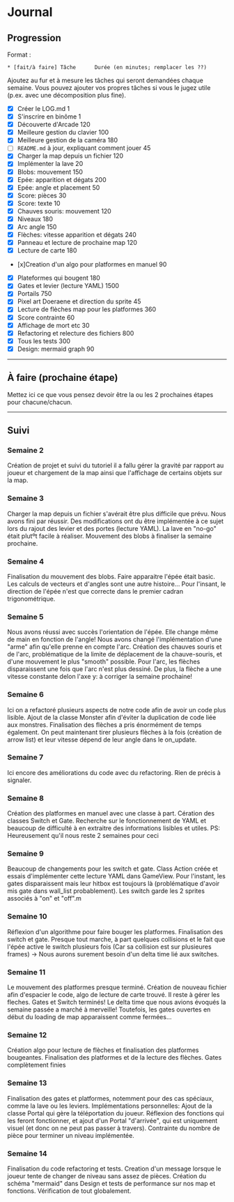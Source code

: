 # Journal

## Progression

Format :

    * [fait/à faire] Tâche      Durée (en minutes; remplacer les ??)

Ajoutez au fur et à mesure les tâches qui seront demandées chaque semaine.
Vous pouvez ajouter vos propres tâches si vous le jugez utile (p.ex. avec une décomposition plus fine).

* [x] Créer le LOG.md                                                  1
* [x] S'inscrire en binôme                                             1
* [x] Découverte d'Arcade                                              120
* [x] Meilleure gestion du clavier                                     100
* [x] Meilleure gestion de la caméra                                   180
* [ ] `README.md` à jour, expliquant comment jouer                     45
* [x] Charger la map depuis un fichier                                 120
* [x] Implémenter la lave                                              20
* [x] Blobs: mouvement                                                 150
* [x] Epée: apparition et dégats                                       200
* [x] Epée: angle et placement                                         50
* [x] Score: pièces                                                    30
* [x] Score: texte                                                     10
* [x] Chauves souris: mouvement                                        120
* [x] Niveaux                                                          180 
* [x] Arc angle                                                        150
* [x] Flèches: vitesse apparition et dégats                            240
* [x] Panneau et lecture de prochaine map                              120
* [x] Lecture de carte                                                 180
* [x]Creation d'un algo pour platformes en manuel                      90
* [x] Plateformes qui bougent                                          180
* [x] Gates et levier (lecture YAML)                                   1500
* [x] Portails                                                         750
* [x] Pixel art Doeraene et direction du sprite                        45
* [x] Lecture de flèches map pour les platformes                       360  
* [x] Score contrainte                                                 60
* [x] Affichage de mort etc                                            30
* [x] Refactoring et relecture des fichiers                            800
* [x] Tous les tests                                                   300
* [x] Design: mermaid graph                                            90

---

## À faire (prochaine étape)

Mettez ici ce que vous pensez devoir être la ou les 2 prochaines étapes pour chacune/chacun.

---

## Suivi

### Semaine 2
Création de projet et suivi du tutoriel il a fallu gérer la gravité par rapport au joueur et chargement de la map ainsi que l'affichage de certains objets sur la map.
### Semaine 3
Charger la map depuis un fichier s'avérait être plus difficile que prévu. Nous avons fini par réussir. Des modifications ont du être implémentée à ce sujet lors du rajout des levier et des portes (lecture YAML). La lave en "no-go" était plutºt facile à réaliser. Mouvement des blobs à finaliser la semaine prochaine.
### Semaine 4
Finalisation du mouvement des blobs. Faire apparaitre l'épée était basic. Les calculs de vecteurs et d'angles sont une autre histoire... Pour l'insant, le direction de l'épée n'est que correcte dans le premier cadran trigonométrique.
### Semaine 5
Nous avons réussi avec succès l'orientation de l'épée. Elle change même de main en fonction de l'angle! Nous avons changé l'implémentation d'une "arme" afin qu'elle prenne en compte l'arc.
Création des chauves souris et de l'arc, problématique de la limite de déplacement de la chauve-souris, et d'une mouvement le plus "smooth" possible. Pour l'arc, les flèches disparaissent une fois que l'arc n'est plus dessiné. De plus, la flèche a une vitesse constante delon l'axe y: à corriger la semaine prochaine!
### Semaine 6
Ici on a refactoré plusieurs aspects de notre code afin de avoir un code plus lisible. Ajout de la classe Monster afin d'éviter la duplication de code liée aux monstres. Finalisation des flèches a pris énormément de temps également. On peut maintenant tirer plusieurs flèches à la fois (création de arrow list) et leur vitesse dépend de leur angle dans le on_update. 
### Semaine 7
Ici encore des améliorations du code avec du refactoring. Rien de précis à signaler.
### Semaine 8
Création des platformes en manuel avec une classe à part. Cération des classes Switch et Gate. Recherche sur le fonctionnement de YAML et beaucoup de difficulté à en extraitre des informations lisibles et utiles. PS: Heureusement qu'il nous reste 2 semaines pour ceci 
### Semaine 9
Beaucoup de changements pour les switch et gate. Class Action créée et essais d'implémenter cette lecture YAML dans GameView. Pour l'instant, les gates disparaissent mais leur hitbox est toujours là (problématique d'avoir mis gate dans wall_list probablement). Les switch garde les 2 sprites associés à "on" et "off".m
### Semaine 10
Réflexion d'un algorithme pour faire bouger les platformes. Finalisation des switch et gate. Presque tout marche, à part quelques collisions et le fait que l'épée active le switch plusieurs fois (Car sa collision est sur plusieures frames) -> Nous aurons surement besoin d'un delta time lié aux switches.
### Semaine 11
Le mouvement des platformes presque terminé. Création de nouveau fichier afin d'espacier le code, algo de lecture de carte trouvé. Il reste à gérer les fleches. Gates et Switch terminés! Le delta time que nous avions évoqués la semaine passée a marché à merveille! Toutefois, les gates ouvertes en début du loading de map apparaissent comme fermées...
### Semaine 12
Création algo pour lecture de flèches et finalisation des platformes bougeantes. Finalisation des platformes et de la lecture des flèches. Gates complètement finies 
### Semaine 13
Finalisation des gates et platformes, notemment pour des cas spéciaux, comme la lave ou les leviers. Implémentations personnelles: Ajout de la classe Portal qui gère la téléportation du joueur. Réflexion des fonctions qui les feront fonctionner, et ajout d'un Portal "d'arrivée", qui est uniquement visuel (et donc on ne peut pas passer à travers). Contrainte du nombre de pièce pour terminer un niveau implémentée.
### Semaine 14
Finalisation du code refactoring et tests. Creation d'un message lorsque le joueur tente de changer de niveau sans assez de pièces. Création du schéma "mermaid" dans Design et tests de performance sur nos map et fonctions. Vérification de tout globalement. 